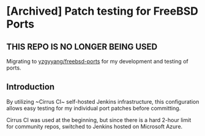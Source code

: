# [Archived] Patch testing for FreeBSD Ports

## THIS REPO IS NO LONGER BEING USED

Migrating to [yzgyyang/freebsd-ports](https://github.com/yzgyyang/freebsd-ports) for my development and testing of ports.

## Introduction

By utilizing ~Cirrus CI~ self-hosted Jenkins infrastructure, this configuration allows easy testing for my individual port patches before committing.

Cirrus CI was used at the beginning, but since there is a hard 2-hour limit for community repos, switched to Jenkins hosted on Microsoft Azure.
